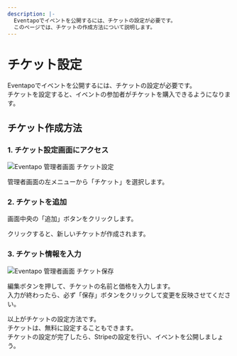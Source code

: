 ```yaml
---
description: |-
  Eventapoでイベントを公開するには、チケットの設定が必要です。
  このページでは、チケットの作成方法について説明します。
---
```


# チケット設定

Eventapoでイベントを公開するには、チケットの設定が必要です。  
チケットを設定すると、イベントの参加者がチケットを購入できるようになります。

## チケット作成方法

### 1. チケット設定画面にアクセス

![Eventapo 管理者画面 チケット設定](/images/guide/eventapo-admin-ticket.png)

管理者画面の左メニューから「チケット」を選択します。

### 2. チケットを追加

画面中央の「追加」ボタンをクリックします。

クリックすると、新しいチケットが作成されます。

### 3. チケット情報を入力

![Eventapo 管理者画面 チケット保存](/images/guide/eventapo-admin-ticket-save-button.png)

編集ボタンを押して、チケットの名前と価格を入力します。  
入力が終わったら、必ず「保存」ボタンをクリックして変更を反映させてください。

以上がチケットの設定方法です。  
チケットは、無料に設定することもできます。  
チケットの設定が完了したら、Stripeの設定を行い、イベントを公開しましょう。
